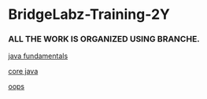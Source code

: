 # BridgeLabz-Training-2Y

### ALL THE WORK IS ORGANIZED USING BRANCHE.

[java fundamentals](https://github.com/Zmy-Shaurya/BridgeLabz-Training-2Y/tree/java)

[core java](https://github.com/Zmy-Shaurya/BridgeLabz-Training-2Y/tree/core)

[oops](https://github.com/Zmy-Shaurya/BridgeLabz-Training-2Y/tree/oops)

